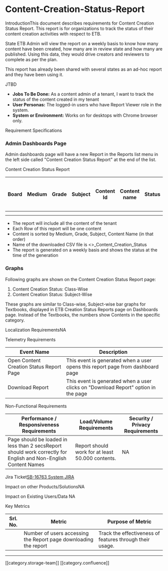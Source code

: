 # Content-Creation-Status-Report

IntroductionThis document describes requirements for Content Creation Status Report. This report is for organizations to track the status of their content creation activities with respect to ETB.

State ETB Admin will view the report on a weekly basis to know how many content have been created, how many are in review state and how many are published. Using this data, they would drive creators and reviewers to complete as per the plan.

This report has already been shared with several states as an ad-hoc report and they have been using it.

JTBD

* **Jobs To Be Done:** As a content admin of a tenant, I want to track the status of the content created in my tenant
* **User Personas:**  The logged-in users who have Report Viewer role in the system.
* **System or Environment:**  Works on for desktops with Chrome browser only.

Requirement Specifications

### Admin Dashboards Page

Admin dashboards page will have a new Report in the Reports list menu in the left side called "Content Creation Status Report" at the end of the list.

Content Creation Status Report

| Board | Medium | Grade | Subject | Content Id | Content name | Status | Created On | Pending in current status since | Created By |
| ----- | ------ | ----- | ------- | ---------- | ------------ | ------ | ---------- | ------------------------------- | ---------- |
|       |        |       |         |            |              |        |            |                                 |            |
|       |        |       |         |            |              |        |            |                                 |            |

* The report will include all the content of the tenant
* Each Row of this report will be one content
* Content is sorted by Medium, Grade, Subject, Content Name (in that order)
* Name of the downloaded CSV file is <>\_Content\_Creation\_Status
* The report is generated on a weekly basis and shows the status at the time of the generation

### Graphs

Following graphs are shown on the Content Creation Status Report page:

1. Content Creation Status: Class-Wise
2. Content Creation Status: Subject-Wise

These graphs are similar to Class-wise, Subject-wise bar graphs for Textbooks, displayed in ETB Creation Status Reports page on Dashboards page. Instead of the Textbooks, the numbers show Contents in the specific category.

Localization RequirementsNA

Telemetry Requirements

| Event Name                               | Description                                                                        |
| ---------------------------------------- | ---------------------------------------------------------------------------------- |
| Open Content Creation Status Report Page | This event is generated when a user opens this report page from dashboard page     |
| Download Report                          | This event is generated when a user clicks on "Download Report" option in the page |

Non-Functional Requirements

| Performance / Responsiveness Requirements                                                                       | Load/Volume Requirements                         | Security / Privacy Requirements |
| --------------------------------------------------------------------------------------------------------------- | ------------------------------------------------ | ------------------------------- |
| Page should be loaded in less than 2 secsReport should work correctly for English and Non-English Content Names | Report should work for at least 50.000 contents. | NA                              |

Jira Ticket[SB-16763 System JIRA](https://browse/SB-16763)

Impact on other Products/SolutionsNA

Impact on Existing Users/Data NA

Key Metrics

| Srl. No. | Metric                                                           | Purpose of Metric                                        |
| -------- | ---------------------------------------------------------------- | -------------------------------------------------------- |
|          | Number of users accessing the Report page downloading the report | Track the effectiveness of features through their usage. |

***

\[\[category.storage-team]] \[\[category.confluence]]
